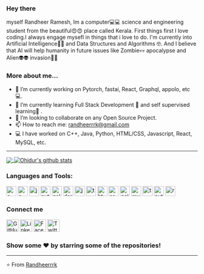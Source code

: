 
<h3 align="left"> Hey there</h3>
myself Randheer Ramesh, Im a computer💻💻 science and engineering student from the beautiful😍😍 place called Kerala. First things first I love coding.I always engage mysefl in things that i love to do. I'm currently into Artificial Intelligence🧠🤖 and Data Structures and Algorithms 🤓. And  I believe that AI will help humanity in future issues like Zombie💀💀 apocalypse and Alien👽👽 invasion🦾🦾</h3>

### More about me...

- 🔭 I’m currently working on Pytorch, fastai, React, Graphql, appolo, etc 💻.
- 🌱 I’m currently learning Full Stack Development 🚀 and self supervised learning🦾 .
- 👯 I’m looking to collaborate on any Open Source Project.
- 📫 How to reach me: randheerrrk@gmail.com 
- 💻 I have worked on C++, Java, Python, HTML/CSS, Javascript, React, MySQL, etc.
---
<p align="left">
  <a href="https://github.com/anuraghazra/github-readme-stats">
    <img align="center" src="https://github-readme-stats.vercel.app/api/top-langs/?username=randheerrrk&theme=radical&hide_langs_below=1&layout=compact" />
  </a>
  <a href="https://github.com/anuraghazra/convoychat">
    <img align="center" src="https://github-readme-stats.vercel.app/api?username=randheerrrk&show_icons=true&theme=radical&line_height=21" alt="Ohidur's github stats" />
  </a>
</p>

### Languages and Tools:
<p align="left">
  <a href="#"><img alt="c++" width="26px" src="https://img.icons8.com/color/48/000000/c-plus-plus-logo.png"/></a>
  <a href="#"><img alt="c" width="26px" src="https://img.icons8.com/color/48/000000/c-programming.png"/></a>
  <a href="#"><img alt="java" width="26px" src="https://img.icons8.com/color/48/000000/java-coffee-cup-logo.png"/></a>
  <a href="#"><img alt="python" width="26px" src="https://img.icons8.com/color/48/000000/python.png"/></a>
  <a href="#"><img alt="golang" width="26px"  src="https://img.icons8.com/color/48/000000/golang.png"/></a>
  <a href="#"><img alt="dart" width="26px"  src="https://api.iconify.design/logos:dart.svg"/></a>
  <a href="#"><img alt="js" width="26px" src="https://img.icons8.com/color/48/000000/javascript.png"/></a>
  <a href="#"><img alt="ts" width="26px" src="https://img.icons8.com/color/48/000000/typescript.png"/></a>
  <a href="#"><img alt="html" width="26px"  src="https://img.icons8.com/color/48/000000/html-5.png"/></a>
  <a href="#"><img alt="css" width="26px"  src="https://img.icons8.com/color/48/000000/css3.png"/></a>
  <a href="#"><img alt="gql" width="26px" src="https://img.icons8.com/color/48/000000/graphql.png"/></a>
  <a href="#"><img alt="mysql" width="26px"  src="https://img.icons8.com/ios-filled/50/000000/mysql-logo.png"/></a>
  <a href="#"><img alt="tensorflow" width="26px"  src="https://api.iconify.design/logos:tensorflow.svg"/></a>
  <a href="#"><img alt="pytorch" width="26px"  src="https://api.iconify.design/logos:pytorch.svg"/></a>
  <a href="#"><img alt="react" width="26px"  src="https://api.iconify.design/logos:react.svg"/></a>
</p>

### Connect me   
<p align="left">
  <a href="https://github.com/randheerrrk"><img alt="GitHub" title="GitHub" height="32" width="32" src="https://img.icons8.com/doodle/48/000000/github.png"></a>
  <a href="www.linkedin.com/in/randheerrrk"><img alt="LinkedIn" title="LinkedIn" height="32" width="32" src="https://img.icons8.com/doodle/48/000000/linkedin.png"></a>
  <a href="https://www.facebook.com/randheer.rrk"><img alt="Facebook" title="Facebook" height="32" width="32" src="https://img.icons8.com/doodle/48/000000/facebook-new.png"></a>
  <a href="https://twitter.com/randheerrrk"><img alt="Twitter" title="Twitter" height="32" width="32" src="https://img.icons8.com/doodle/50/000000/twitter.png"></a>
</p>


### Show some ❤️ by starring some of the repositories!
---
⭐️ From [Randheerrrk](https://github.com/Randheerrrk)
